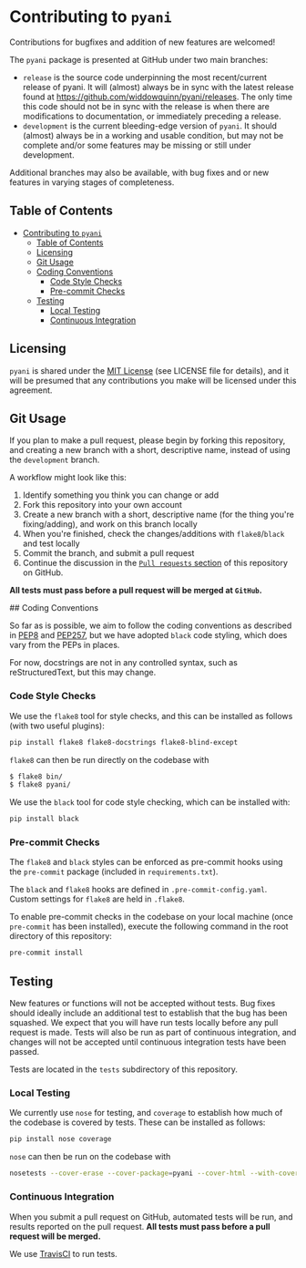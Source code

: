# Contributing to `pyani`

Contributions for bugfixes and addition of new features are welcomed!

The `pyani` package is presented at GitHub under two main branches:

- `release` is the source code underpinning the most recent/current release of pyani. It will (almost) always be in sync with the latest release found at https://github.com/widdowquinn/pyani/releases. The only time this code should not be in sync with the release is when there are modifications to documentation, or immediately preceding a release.
- `development` is the current bleeding-edge version of `pyani`. It should (almost) always be in a working and usable condition, but may not be complete and/or some features may be missing or still under development.

Additional branches may also be available, with bug fixes and or new features in varying stages of completeness.

## Table of Contents
<!-- TOC -->

- [Contributing to `pyani`](#contributing-to-pyani)
    - [Table of Contents](#table-of-contents)
    - [Licensing](#licensing)
    - [Git Usage](#git-usage)
    - [Coding Conventions](#coding-conventions)
        - [Code Style Checks](#code-style-checks)
        - [Pre-commit Checks](#pre-commit-checks)
    - [Testing](#testing)
        - [Local Testing](#local-testing)
        - [Continuous Integration](#continuous-integration)

<!-- /TOC -->

## Licensing

`pyani` is shared under the [MIT License](https://opensource.org/licenses/MIT) (see LICENSE file for details), and it will be presumed that any contributions you make will be licensed under this agreement.

## Git Usage

If you plan to make a pull request, please begin by forking this repository, and creating a new branch with a short, descriptive name, instead of using the `development` branch.

A workflow might look like this:

1. Identify something you think you can change or add
2. Fork this repository into your own account
3. Create a new branch with a short, descriptive name (for the thing you're fixing/adding), and work on this branch locally
4. When you're finished, check the changes/additions with `flake8`/`black` and test locally
5. Commit the branch, and submit a pull request
6. Continue the discussion in the [`Pull requests` section](https://github.com/widdowquinn/pyani/pulls) of this repository on GitHub.

**All tests must pass before a pull request will be merged at `GitHub`.**

## Coding Conventions

So far as is possible, we aim to follow the coding conventions as described in [PEP8](http://www.python.org/dev/peps/pep-0008/) and [PEP257](http://www.python.org/dev/peps/pep-0257/), but we have adopted `black` code styling, which does vary from the PEPs in places.

For now, docstrings are not in any controlled syntax, such as reStructuredText, but this may change.

### Code Style Checks

We use the `flake8` tool for style checks, and this can be installed as follows (with two useful plugins):

```bash
pip install flake8 flake8-docstrings flake8-blind-except
```

`flake8` can then be run directly on the codebase with

```bash
$ flake8 bin/
$ flake8 pyani/
```

We use the `black` tool for code style checking, which can be installed with:

```bash
pip install black
```

### Pre-commit Checks

The `flake8` and `black` styles can be enforced as pre-commit hooks using the `pre-commit` package (included in `requirements.txt`).

The `black` and `flake8` hooks are defined in `.pre-commit-config.yaml`. Custom settings for `flake8` are held in `.flake8`.

To enable pre-commit checks in the codebase on your local machine (once `pre-commit` has been installed), execute the following command in the root directory of this repository:

```bash
pre-commit install
```


## Testing

New features or functions will not be accepted without tests. Bug fixes should ideally include an additional test to establish that the bug has been squashed. We expect that you will have run tests locally before any pull request is made. Tests will also be run as part of continuous integration, and changes will not be accepted until continuous integration tests have been passed.

Tests are located in the `tests` subdirectory of this repository.

### Local Testing

We currently use `nose` for testing, and `coverage` to establish how much of the codebase is covered by tests. These can be installed as follows:

```bash
pip install nose coverage
```

`nose` can then be run on the codebase with

```bash
nosetests --cover-erase --cover-package=pyani --cover-html --with-coverage -v
```

### Continuous Integration

When you submit a pull request on GitHub, automated tests will be run, and results reported on the pull request. **All tests must pass before a pull request will be merged.**

We use [TravisCI](https://travis-ci.org/widdowquinn/pyani) to run tests.